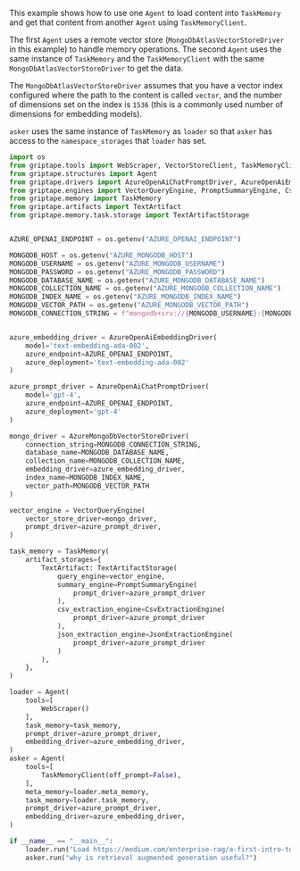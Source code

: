 This example shows how to use one `Agent` to load content into `TaskMemory` and get that content from another `Agent` using `TaskMemoryClient`.

The first `Agent` uses a remote vector store (`MongoDbAtlasVectorStoreDriver` in this example) to handle memory operations. The second `Agent` uses the same instance of `TaskMemory` and the `TaskMemoryClient` with the same `MongoDbAtlasVectorStoreDriver` to get the data.

The `MongoDbAtlasVectorStoreDriver` assumes that you have a vector index configured where the path to the content is called `vector`, and the number of dimensions set on the index is `1536` (this is a commonly used number of dimensions for embedding models).

`asker` uses the same instance of `TaskMemory` as `loader` so that `asker` has access to the `namespace_storages` that `loader` has set.

```python
import os
from griptape.tools import WebScraper, VectorStoreClient, TaskMemoryClient
from griptape.structures import Agent
from griptape.drivers import AzureOpenAiChatPromptDriver, AzureOpenAiEmbeddingDriver, AzureMongoDbVectorStoreDriver
from griptape.engines import VectorQueryEngine, PromptSummaryEngine, CsvExtractionEngine, JsonExtractionEngine
from griptape.memory import TaskMemory 
from griptape.artifacts import TextArtifact
from griptape.memory.task.storage import TextArtifactStorage


AZURE_OPENAI_ENDPOINT = os.getenv("AZURE_OPENAI_ENDPOINT")

MONGODB_HOST = os.getenv("AZURE_MONGODB_HOST")
MONGODB_USERNAME = os.getenv("AZURE_MONGODB_USERNAME")
MONGODB_PASSWORD = os.getenv("AZURE_MONGODB_PASSWORD")
MONGODB_DATABASE_NAME = os.getenv("AZURE_MONGODB_DATABASE_NAME")
MONGODB_COLLECTION_NAME = os.getenv("AZURE_MONGODB_COLLECTION_NAME")
MONGODB_INDEX_NAME = os.getenv("AZURE_MONGODB_INDEX_NAME")
MONGODB_VECTOR_PATH = os.getenv("AZURE_MONGODB_VECTOR_PATH")
MONGODB_CONNECTION_STRING = f"mongodb+srv://{MONGODB_USERNAME}:{MONGODB_PASSWORD}@{MONGODB_HOST}/{MONGODB_DATABASE_NAME}?tls=true&authMechanism=SCRAM-SHA-256&retrywrites=false&maxIdleTimeMS=120000"


azure_embedding_driver = AzureOpenAiEmbeddingDriver(
    model='text-embedding-ada-002',
    azure_endpoint=AZURE_OPENAI_ENDPOINT,
    azure_deployment='text-embedding-ada-002'
)

azure_prompt_driver = AzureOpenAiChatPromptDriver(
    model='gpt-4',
    azure_endpoint=AZURE_OPENAI_ENDPOINT,
    azure_deployment='gpt-4'
)

mongo_driver = AzureMongoDbVectorStoreDriver(
    connection_string=MONGODB_CONNECTION_STRING,
    database_name=MONGODB_DATABASE_NAME,
    collection_name=MONGODB_COLLECTION_NAME,
    embedding_driver=azure_embedding_driver,
    index_name=MONGODB_INDEX_NAME,
    vector_path=MONGODB_VECTOR_PATH
)

vector_engine = VectorQueryEngine(
    vector_store_driver=mongo_driver,
    prompt_driver=azure_prompt_driver,
)

task_memory = TaskMemory(
    artifact_storages={
        TextArtifact: TextArtifactStorage(
            query_engine=vector_engine,
            summary_engine=PromptSummaryEngine(
                prompt_driver=azure_prompt_driver
            ),
            csv_extraction_engine=CsvExtractionEngine(
                prompt_driver=azure_prompt_driver
            ),
            json_extraction_engine=JsonExtractionEngine(
                prompt_driver=azure_prompt_driver
            )
        ),
    },
)

loader = Agent(
    tools=[
        WebScraper()
    ],
    task_memory=task_memory,
    prompt_driver=azure_prompt_driver,
    embedding_driver=azure_embedding_driver,
)
asker = Agent(
    tools=[
        TaskMemoryClient(off_prompt=False),
    ],
    meta_memory=loader.meta_memory,
    task_memory=loader.task_memory,
    prompt_driver=azure_prompt_driver,
    embedding_driver=azure_embedding_driver,
)

if __name__ == "__main__":
    loader.run("Load https://medium.com/enterprise-rag/a-first-intro-to-complex-rag-retrieval-augmented-generation-a8624d70090f")
    asker.run("why is retrieval augmented generation useful?")
```
